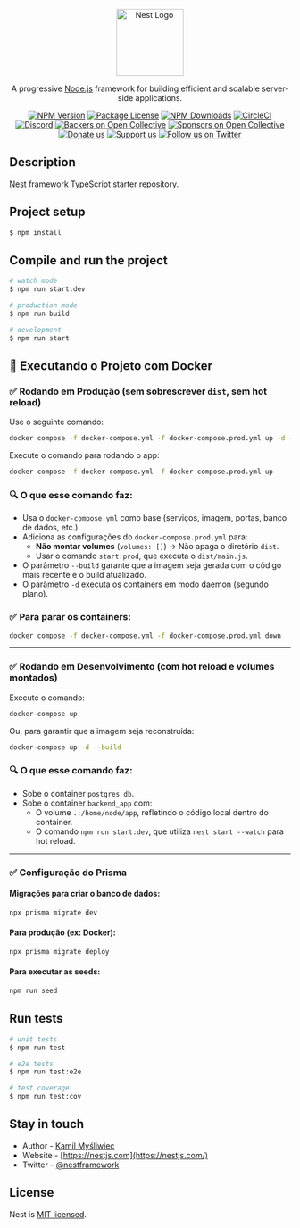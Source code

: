 <p align="center">
  <a href="http://nestjs.com/" target="blank"><img src="https://nestjs.com/img/logo-small.svg" width="120" alt="Nest Logo" /></a>
</p>

[circleci-image]: https://img.shields.io/circleci/build/github/nestjs/nest/master?token=abc123def456
[circleci-url]: https://circleci.com/gh/nestjs/nest

  <p align="center">A progressive <a href="http://nodejs.org" target="_blank">Node.js</a> framework for building efficient and scalable server-side applications.</p>
    <p align="center">
<a href="https://www.npmjs.com/~nestjscore" target="_blank"><img src="https://img.shields.io/npm/v/@nestjs/core.svg" alt="NPM Version" /></a>
<a href="https://www.npmjs.com/~nestjscore" target="_blank"><img src="https://img.shields.io/npm/l/@nestjs/core.svg" alt="Package License" /></a>
<a href="https://www.npmjs.com/~nestjscore" target="_blank"><img src="https://img.shields.io/npm/dm/@nestjs/common.svg" alt="NPM Downloads" /></a>
<a href="https://circleci.com/gh/nestjs/nest" target="_blank"><img src="https://img.shields.io/circleci/build/github/nestjs/nest/master" alt="CircleCI" /></a>
<a href="https://discord.gg/G7Qnnhy" target="_blank"><img src="https://img.shields.io/badge/discord-online-brightgreen.svg" alt="Discord"/></a>
<a href="https://opencollective.com/nest#backer" target="_blank"><img src="https://opencollective.com/nest/backers/badge.svg" alt="Backers on Open Collective" /></a>
<a href="https://opencollective.com/nest#sponsor" target="_blank"><img src="https://opencollective.com/nest/sponsors/badge.svg" alt="Sponsors on Open Collective" /></a>
  <a href="https://paypal.me/kamilmysliwiec" target="_blank"><img src="https://img.shields.io/badge/Donate-PayPal-ff3f59.svg" alt="Donate us"/></a>
    <a href="https://opencollective.com/nest#sponsor"  target="_blank"><img src="https://img.shields.io/badge/Support%20us-Open%20Collective-41B883.svg" alt="Support us"></a>
  <a href="https://twitter.com/nestframework" target="_blank"><img src="https://img.shields.io/twitter/follow/nestframework.svg?style=social&label=Follow" alt="Follow us on Twitter"></a>
</p>
  <!--[![Backers on Open Collective](https://opencollective.com/nest/backers/badge.svg)](https://opencollective.com/nest#backer)
  [![Sponsors on Open Collective](https://opencollective.com/nest/sponsors/badge.svg)](https://opencollective.com/nest#sponsor)-->

## Description

[Nest](https://github.com/nestjs/nest) framework TypeScript starter repository.

## Project setup

```bash
$ npm install
```

## Compile and run the project

```bash
# watch mode
$ npm run start:dev

# production mode
$ npm run build  

# development
$ npm run start
```

## 🚀 Executando o Projeto com Docker

### ✅ Rodando em Produção (sem sobrescrever `dist`, sem hot reload)

Use o seguinte comando:

```bash
docker compose -f docker-compose.yml -f docker-compose.prod.yml up -d --build
```

Execute o comando para rodando o app:

```bash
docker compose -f docker-compose.yml -f docker-compose.prod.yml up
```

### 🔍 O que esse comando faz:
- Usa o `docker-compose.yml` como base (serviços, imagem, portas, banco de dados, etc.).
- Adiciona as configurações do `docker-compose.prod.yml` para:
  - **Não montar volumes** (`volumes: []`) → Não apaga o diretório `dist`.
  - Usar o comando `start:prod`, que executa o `dist/main.js`.
- O parâmetro `--build` garante que a imagem seja gerada com o código mais recente e o build atualizado.
- O parâmetro `-d` executa os containers em modo daemon (segundo plano).

### ✅ Para parar os containers:
```bash
docker compose -f docker-compose.yml -f docker-compose.prod.yml down
```

---

### ✅ Rodando em Desenvolvimento (com hot reload e volumes montados)

Execute o comando:

```bash
docker-compose up
```

Ou, para garantir que a imagem seja reconstruída:

```bash
docker-compose up -d --build
```

### 🔍 O que esse comando faz:
- Sobe o container `postgres_db`.
- Sobe o container `backend_app` com:
  - O volume `.:/home/node/app`, refletindo o código local dentro do container.
  - O comando `npm run start:dev`, que utiliza `nest start --watch` para hot reload.

---

### ✅ Configuração do Prisma

#### Migrações para criar o banco de dados:
```bash
npx prisma migrate dev
```

#### Para produção (ex: Docker):
```bash
npx prisma migrate deploy
```

#### Para executar as seeds:
```bash
npm run seed
```

## Run tests

```bash
# unit tests
$ npm run test

# e2e tests
$ npm run test:e2e

# test coverage
$ npm run test:cov
```

## Stay in touch

- Author - [Kamil Myśliwiec](https://twitter.com/kammysliwiec)
- Website - [https://nestjs.com](https://nestjs.com/)
- Twitter - [@nestframework](https://twitter.com/nestframework)

## License

Nest is [MIT licensed](https://github.com/nestjs/nest/blob/master/LICENSE).
